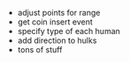 * adjust points for range
* get coin insert event
* specify type of each human
* add direction to hulks
* tons of stuff
